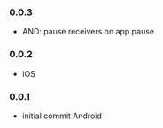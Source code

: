 ### 0.0.3 
- AND: pause receivers on app pause

### 0.0.2  
- iOS

### 0.0.1  
- initial commit Android
